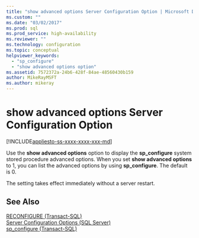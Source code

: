 ```yaml
---
title: "show advanced options Server Configuration Option | Microsoft Docs"
ms.custom: ""
ms.date: "03/02/2017"
ms.prod: sql
ms.prod_service: high-availability
ms.reviewer: ""
ms.technology: configuration
ms.topic: conceptual
helpviewer_keywords: 
  - "sp_configure"
  - "show advanced options option"
ms.assetid: 7572372a-24b6-428f-84ae-48560430b159
author: MikeRayMSFT
ms.author: mikeray
---
```

# show advanced options Server Configuration Option
[!INCLUDE[appliesto-ss-xxxx-xxxx-xxx-md](../../includes/appliesto-ss-xxxx-xxxx-xxx-md.md)]

  Use the **show advanced options** option to display the **sp_configure** system stored procedure advanced options. When you set **show advanced options** to 1, you can list the advanced options by using **sp_configure**. The default is 0.  
  
 The setting takes effect immediately without a server restart.  
  
## See Also  
 [RECONFIGURE &#40;Transact-SQL&#41;](../../t-sql/language-elements/reconfigure-transact-sql.md)   
 [Server Configuration Options &#40;SQL Server&#41;](../../database-engine/configure-windows/server-configuration-options-sql-server.md)   
 [sp_configure &#40;Transact-SQL&#41;](../../relational-databases/system-stored-procedures/sp-configure-transact-sql.md)  
  
  
